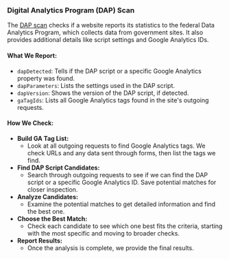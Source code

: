 ### Digital Analytics Program (DAP) Scan
The [DAP scan](https://github.com/GSA/site-scanning-engine/blob/main/libs/core-scanner/src/scans/dap.ts) checks if a website reports its statistics to the federal Data Analytics Program, which collects data from government sites. It also provides additional details like script settings and Google Analytics IDs.

#### What We Report:
- `dapDetected`: Tells if the DAP script or a specific Google Analytics property was found.
- `dapParameters`: Lists the settings used in the DAP script.
- `dapVersion`: Shows the version of the DAP script, if detected.
- `gaTagIds`: Lists all Google Analytics tags found in the site's outgoing requests.

#### How We Check:
- **Build GA Tag List:**
    - Look at all outgoing requests to find Google Analytics tags. We check URLs and any data sent through forms, then list the tags we find.
- **Find DAP Script Candidates:**
    - Search through outgoing requests to see if we can find the DAP script or a specific Google Analytics ID. Save potential matches for closer inspection.
- **Analyze Candidates:**
    - Examine the potential matches to get detailed information and find the best one.
- **Choose the Best Match:**
    - Check each candidate to see which one best fits the criteria, starting with the most specific and moving to broader checks.
- **Report Results:**
    - Once the analysis is complete, we provide the final results.